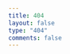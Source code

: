 ```yaml
---
title: 404
layout: false
type: "404" 
comments: false
---
```



<script type="text/javascript" src="//qzonestyle.gtimg.cn/qzone/hybrid/app/404/search_children.js" homepagename='返回主页' homepageurl="https://ybzzz.github.io/" charset="utf-8"></script>